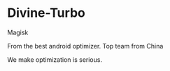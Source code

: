 # Divine-Turbo
Magisk

From the best android optimizer.
Top team from China

We make optimization is serious.
